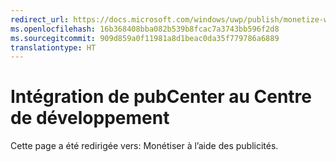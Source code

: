 ```yaml
---
redirect_url: https://docs.microsoft.com/windows/uwp/publish/monetize-with-ads
ms.openlocfilehash: 16b368408bba082b539b8fcac7a3743bb596f2d8
ms.sourcegitcommit: 909d859a0f11981a8d1beac0da35f779786a6889
translationtype: HT
---
```

# <a name="pubcenter-dev-center-integration"></a>Intégration de pubCenter au Centre de développement

Cette page a été redirigée vers: Monétiser à l’aide des publicités.